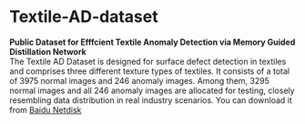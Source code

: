 # Textile-AD-dataset
**Public Dataset for Efffcient Textile Anomaly Detection via Memory Guided Distillation Network**   
The Textile AD Dataset is designed for surface defect detection in textiles and comprises three different texture types of textiles. It consists of a total of 3975 normal images and 246 anomaly images. Among them, 3295 normal images and all 246 anomaly images are allocated for testing, closely resembling data distribution in real industry scenarios. You can download it from [Baidu Netdisk](https://pan.baidu.com/s/1YJDJMEEicXfHo8hPYi1z_Q?pwd=vecy )
